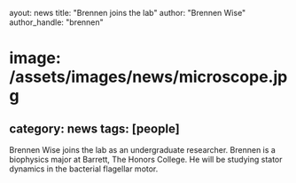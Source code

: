 ayout: news
title: "Brennen joins the lab"
author: "Brennen Wise"
author_handle: "brennen"
# image: /assets/images/news/microscope.jpg
category: news
tags: [people]
---
Brennen Wise joins the lab as an undergraduate researcher. Brennen is a biophysics major at Barrett, The Honors College. He will be studying stator dynamics in the bacterial flagellar motor.  
